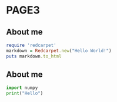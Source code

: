 # PAGE3

## About me

```ruby
require 'redcarpet'
markdown = Redcarpet.new("Hello World!")
puts markdown.to_html
```

## About me

```python
import numpy
print("Hello")
```
